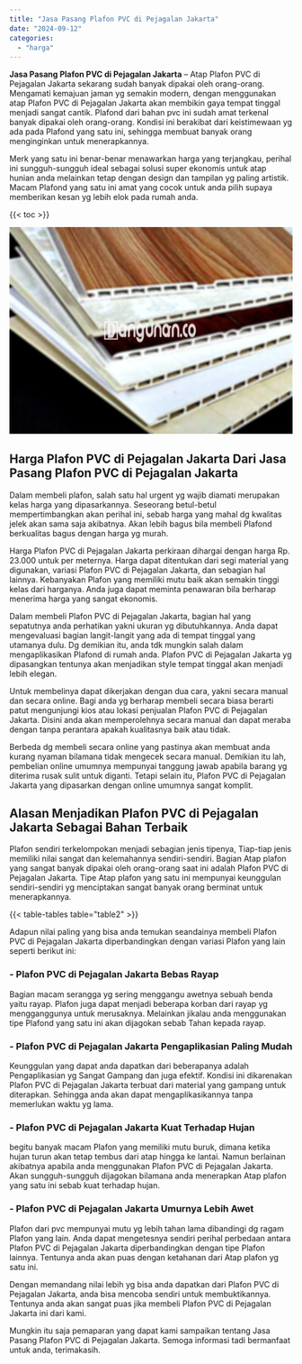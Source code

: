 ```yaml
---
title: "Jasa Pasang Plafon PVC di Pejagalan Jakarta"
date: "2024-09-12"
categories: 
  - "harga"
---
```


**Jasa Pasang Plafon PVC di Pejagalan Jakarta** – Atap Plafon PVC di Pejagalan Jakarta sekarang sudah banyak dipakai oleh orang-orang. Mengamati kemajuan jaman yg semakin modern, dengan menggunakan atap Plafon PVC di Pejagalan Jakarta akan membikin gaya tempat tinggal menjadi sangat cantik. Plafond dari bahan pvc ini sudah amat terkenal banyak dipakai oleh orang-orang. Kondisi ini berakibat dari keistimewaan yg ada pada Plafond yang satu ini, sehingga membuat banyak orang menginginkan untuk menerapkannya.

Merk yang satu ini benar-benar menawarkan harga yang terjangkau, perihal ini sungguh-sungguh ideal sebagai solusi super ekonomis untuk atap hunian anda melainkan tetap dengan design dan tampilan yg paling artistik. Macam Plafond yang satu ini amat yang cocok untuk anda pilih supaya memberikan kesan yg lebih elok pada rumah anda.

{{< toc >}}

![Jasa Pasang Plafon PVC di Pejagalan Jakarta](/images/flafond-pvc-murah12.png)

## Harga Plafon PVC di Pejagalan Jakarta Dari Jasa Pasang Plafon PVC di Pejagalan Jakarta

Dalam membeli plafon, salah satu hal urgent yg wajib diamati merupakan kelas harga yang dipasarkannya. Seseorang betul-betul mempertimbangkan akan perihal ini, sebab harga yang mahal dg kwalitas jelek akan sama saja akibatnya. Akan lebih bagus bila membeli Plafond berkualitas bagus dengan harga yg murah.

Harga Plafon PVC di Pejagalan Jakarta perkiraan dihargai dengan harga Rp. 23.000 untuk per meternya. Harga dapat ditentukan dari segi material yang digunakan, variasi Plafon PVC di Pejagalan Jakarta, dan sebagian hal lainnya. Kebanyakan Plafon yang memiliki mutu baik akan semakin tinggi kelas dari harganya. Anda juga dapat meminta penawaran bila berharap menerima harga yang sangat ekonomis.

Dalam membeli Plafon PVC di Pejagalan Jakarta, bagian hal yang sepatutnya anda perhatikan yakni ukuran yg dibutuhkannya. Anda dapat mengevaluasi bagian langit-langit yang ada di tempat tinggal yang utamanya dulu. Dg demikian itu, anda tdk mungkin salah dalam mengaplikasikan Plafond di rumah anda. Plafon PVC di Pejagalan Jakarta yg dipasangkan tentunya akan menjadikan style tempat tinggal akan menjadi lebih elegan.

Untuk membelinya dapat dikerjakan dengan dua cara, yakni secara manual dan secara online. Bagi anda yg berharap membeli secara biasa berarti patut mengunjungi kios atau lokasi penjualan Plafon PVC di Pejagalan Jakarta. Disini anda akan memperolehnya secara manual dan dapat meraba dengan tanpa perantara apakah kualitasnya baik atau tidak.

Berbeda dg membeli secara online yang pastinya akan membuat anda kurang nyaman bilamana tidak mengecek secara manual. Demikian itu lah, pembelian online umumnya mempunyai tanggung jawab apabila barang yg diterima rusak sulit untuk diganti. Tetapi selain itu, Plafon PVC di Pejagalan Jakarta yang dipasarkan dengan online umumnya sangat komplit.

## Alasan Menjadikan Plafon PVC di Pejagalan Jakarta Sebagai Bahan Terbaik

Plafon sendiri terkelompokan menjadi sebagian jenis tipenya, Tiap-tiap jenis memiliki nilai sangat dan kelemahannya sendiri-sendiri. Bagian Atap plafon yang sangat banyak dipakai oleh orang-orang saat ini adalah Plafon PVC di Pejagalan Jakarta. Tipe Atap plafon yang satu ini mempunyai keunggulan sendiri-sendiri yg menciptakan sangat banyak orang berminat untuk menerapkannya.

{{< table-tables table="table2" >}}

Adapun nilai paling yang bisa anda temukan seandainya membeli Plafon PVC di Pejagalan Jakarta diperbandingkan dengan variasi Plafon yang lain seperti berikut ini:

### \- Plafon PVC di Pejagalan Jakarta Bebas Rayap

Bagian macam serangga yg sering menggangu awetnya sebuah benda yaitu rayap. Plafon juga dapat menjadi beberapa korban dari rayap yg mengganggunya untuk merusaknya. Melainkan jikalau anda menggunakan tipe Plafond yang satu ini akan dijagokan sebab Tahan kepada rayap.

### \- Plafon PVC di Pejagalan Jakarta Pengaplikasian Paling Mudah

Keunggulan yang dapat anda dapatkan dari beberapanya adalah Pengaplikasian yg Sangat Gampang dan juga efektif. Kondisi ini dikarenakan Plafon PVC di Pejagalan Jakarta terbuat dari material yang gampang untuk diterapkan. Sehingga anda akan dapat mengaplikasikannya tanpa memerlukan waktu yg lama.

### \- Plafon PVC di Pejagalan Jakarta Kuat Terhadap Hujan

begitu banyak macam Plafon yang memiliki mutu buruk, dimana ketika hujan turun akan tetap tembus dari atap hingga ke lantai. Namun berlainan akibatnya apabila anda menggunakan Plafon PVC di Pejagalan Jakarta. Akan sungguh-sungguh dijagokan bilamana anda menerapkan Atap plafon yang satu ini sebab kuat terhadap hujan.

### \- Plafon PVC di Pejagalan Jakarta Umurnya Lebih Awet

Plafon dari pvc mempunyai mutu yg lebih tahan lama dibandingi dg ragam Plafon yang lain. Anda dapat mengetesnya sendiri perihal perbedaan antara Plafon PVC di Pejagalan Jakarta diperbandingkan dengan tipe Plafon lainnya. Tentunya anda akan puas dengan ketahanan dari Atap plafon yg satu ini.

Dengan memandang nilai lebih yg bisa anda dapatkan dari Plafon PVC di Pejagalan Jakarta, anda bisa mencoba sendiri untuk membuktikannya. Tentunya anda akan sangat puas jika membeli Plafon PVC di Pejagalan Jakarta ini dari kami.

Mungkin itu saja pemaparan yang dapat kami sampaikan tentang Jasa Pasang Plafon PVC di Pejagalan Jakarta. Semoga informasi tadi bermanfaat untuk anda, terimakasih.
